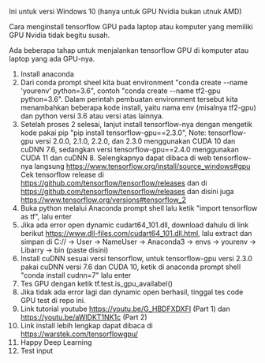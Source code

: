 Ini untuk versi Windows 10 (hanya untuk GPU Nvidia bukan utnuk AMD)

Cara menginstall tensorflow GPU pada laptop atau komputer yang memiliki GPU Nvidia tidak begitu susah.

Ada beberapa tahap untuk menjalankan tensorflow GPU di komputer atau laptop yang ada GPU-nya.
1. Install anaconda
2. Dari conda prompt sheel kita buat environment "conda create --name 'yourenv' python=3.6", contoh "conda create --name tf2-gpu python=3.6".
   Dalam perintah pembuatan environment tersebut kita menambahkan beberapa kode install, yaitu nama env (misalnya tf2-gpu) dan python versi 3.6 atau versi atas lainnya.
3. Setelah proses 2 selesai, lanjut install tensorflow-nya dengan mengetik kode pakai pip "pip install tensorflow-gpu==2.3.0", 
   Note: tensorflow-gpu versi 2.0.0, 2.1.0, 2.2.0, dan 2.3.0 menggunakan CUDA 10 dan cuDNN 7.6, sedangkan versi tensorflow-gpu==2.4.0 menggunakan CUDA 11 dan cuDNN          8. Selengkapnya dapat dibaca di web tensorflow-nya langsung https://www.tensorflow.org/install/source_windows#gpu
   Cek tensorflow release di https://github.com/tensorflow/tensorflow/releases dan di https://github.com/tensorflow/tensorflow/releases dan disini juga https://www.tensorflow.org/versions#tensorflow_2
4. Buka python melalui Anaconda prompt shell lalu ketik "import tensorflow as tf", lalu enter
5. Jika ada error open dynamic cudart64_101.dll, download dahulu di link berikut https://www.dll-files.com/cudart64_101.dll.html, lalu extract dan simpan di C:// ->    User -> NameUser -> Anaconda3 -> envs -> yourenv -> Libarry -> bin (paste disini)
6. Install cuDNN sesuai versi tensorflow, untuk tensorflow-gpu versi 2.3.0 pakai cuDNN versi 7.6 dan CUDA 10, ketik di anaconda prompt shell "conda install cudnn=7" lalu enter
7. Tes GPU dengan ketik tf.test.is_gpu_availabel()
8. Jika tidak ada error lagi dan dynamic open berhasil, tinggal tes code GPU test di repo ini.
9. Link tutorial youtube https://youtu.be/G_HBDFXDXFI (Part 1) dan https://youtu.be/aWlDKT1NK1c (Part 2)
10. Link install lebih lengkap dapat dibaca di https://warstek.com/tensorflowgpu/
11. Happy Deep Learning
12. Test input
